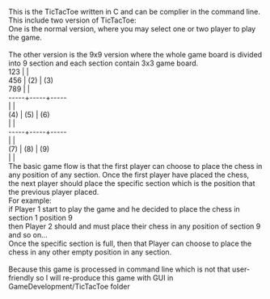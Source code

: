 This is the TicTacToe written in C and can be complier in the command line.</br>
This include two version of TicTacToe:</br>
One is the normal version, where you may select one or two player to play the game.</br>
</br>
The other version is the 9x9 version where the whole game board is divided into 9 section and each section contain 3x3 game board.</br>
 123 |     |      </br>
 456 | (2) | (3)  </br>
 789 |     |      </br>
-----+-----+----- </br>
     |     |      </br>
 (4) | (5) | (6)  </br>
     |     |      </br>
-----+-----+----- </br>
     |     |      </br>
 (7) | (8) | (9)  </br>
     |     |      </br>
The basic game flow is that the first player can choose to place the chess in any position of any section. Once the first player have placed the chess, </br>
the next player should place the specific section which is the position that the previous player placed.</br>
For example:</br>
  if Player 1 start to play the game and he decided to place the chess in section 1 position 9</br>
  then Player 2 should and must place their chess in any position of section 9</br>
  and so on...</br>
Once the specific section is full, then that Player can choose to place the chess in any other empty position in any section.</br>
</br>
Because this game is processed in command line which is not that user-friendly so I will re-produce this game with GUI in GameDevelopment/TicTacToe folder</br>
